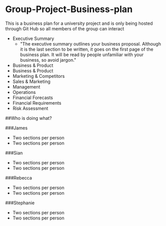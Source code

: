 Group-Project-Business-plan
===========================

This is a business plan for a university project and is only being hosted through Git Hub so all members of the group can interact

-	Executive Summary
	-	"The executive summary outlines your business proposal. Although it is the last section to be written, it goes on the first page of the business plan. It will be read by people unfamiliar with your business, so avoid jargon."
-	Business & Product
-	Business & Product
-	Marketing & Competitors
-	Sales & Marketing
-	Management
-	Operations
-	Financial Forecasts
-	Financial Requirements
-	Risk Assessment

##Who is doing what?

###James
-	Two sections per person
-	Two sections per person


###Sian
-	Two sections per person
-	Two sections per person


###Rebecca
-	Two sections per person
-	Two sections per person


###Stephanie
-	Two sections per person
-	Two sections per person